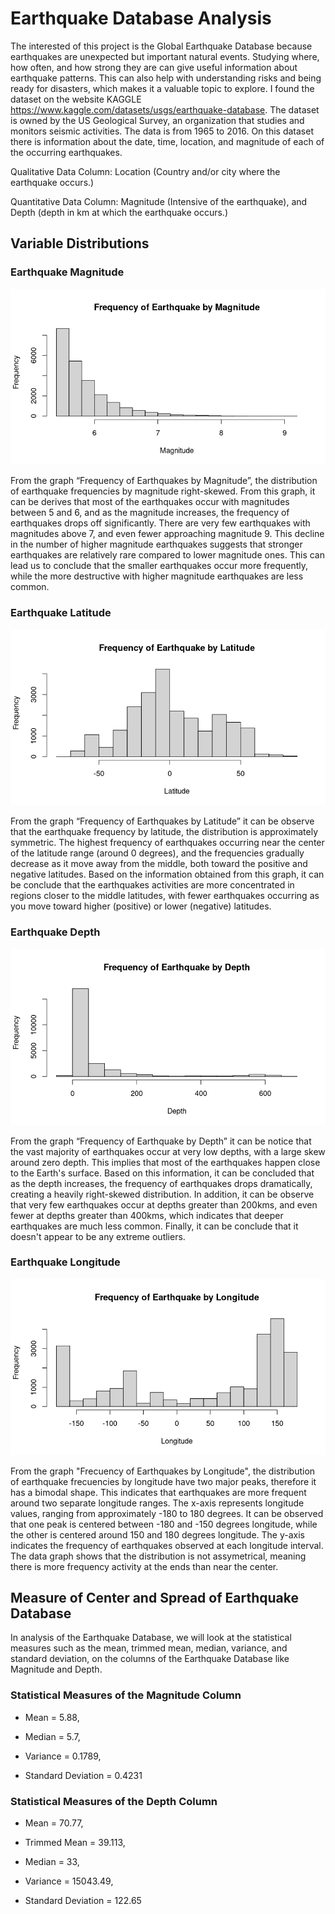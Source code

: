 # Earthquake Database Analysis 
  
The interested of this project is the Global Earthquake Database because earthquakes are unexpected but important natural events. Studying where, how often, and how strong they are can give useful information about earthquake patterns. This can also help with understanding risks and being ready for disasters, which makes it a valuable topic to explore. I found the dataset on the website KAGGLE https://www.kaggle.com/datasets/usgs/earthquake-database. The dataset is owned by the US Geological Survey, an organization that studies and monitors seismic activities. The data is from 1965 to 2016. On this dataset there is information about the date, time, location, and magnitude of each of the occurring earthquakes.

Qualitative Data Column: Location (Country and/or city where the earthquake occurs.)

Quantitative Data Column: Magnitude (Intensive of the earthquake), and Depth (depth in km at which the earthquake occurs.)

## Variable Distributions

### Earthquake Magnitude

![alt text](MagnitudeHist.png)

From the graph “Frequency of Earthquakes by Magnitude”, the distribution of earthquake frequencies by magnitude right-skewed. From this graph, it can be derives that most of the earthquakes occur with magnitudes between 5 and 6, and as the magnitude increases, the frequency of earthquakes drops off significantly. There are very few earthquakes with magnitudes above 7, and even fewer approaching magnitude 9.
This decline in the number of higher magnitude earthquakes suggests that stronger earthquakes are relatively rare compared to lower magnitude ones. This can lead us to conclude that the smaller earthquakes occur more frequently, while the more destructive with higher magnitude earthquakes are less common.

### Earthquake Latitude
![alt text](LatitudeHist.png)

From the graph “Frequency of Earthquakes by Latitude” it can be observe that the earthquake frequency by latitude, the distribution is approximately symmetric. The highest frequency of earthquakes occurring near the center of the latitude range (around 0 degrees), and the frequencies gradually decrease as it move away from the middle, both toward the positive and negative latitudes. 
Based on the information obtained from this graph, it can be conclude that the earthquakes activities are more concentrated in regions closer to the middle latitudes, with fewer earthquakes occurring as you move toward higher (positive) or lower (negative) latitudes.

### Earthquake Depth
![alt text](DepthHist.png)

From the graph “Frequency of Earthquake by Depth” it can be notice that the vast majority of earthquakes occur at very low depths, with a large skew around zero depth. This implies that most of the earthquakes happen close to the Earth's surface. Based on this information, it can be concluded that as the depth increases, the frequency of earthquakes drops dramatically, creating a heavily right-skewed distribution. In addition, it can be observe that very few earthquakes occur at depths greater than 200kms, and even fewer at depths greater than 400kms, which indicates that deeper earthquakes are much less common. Finally, it can be conclude that it doesn't appear to be any extreme outliers.

### Earthquake Longitude
![alt text](LongitudeHist.png)

From the graph "Frecuency of Earthquakes by Longitude", the distribution of earthquake frecuencies by longitude have two major peaks, therefore it has a bimodal shape. This indicates that earthquakes are more frequent around two separate longitude ranges. The x-axis represents longitude values, ranging from approximately -180 to 180 degrees. It can be observed that one peak is centered between -180 and -150 degrees longitude, while the other is centered around 150 and 180 degrees longitude. The y-axis indicates the frequency of earthquakes observed at each longitude interval. The data graph shows that the distribution is not assymetrical, meaning there is more frequency activity at the ends than near the center. 

## Measure of Center and Spread of Earthquake Database

In analysis of the Earthquake Database, we will look at the statistical measures such as the mean, trimmed mean, median, variance, and standard deviation, on the columns of the Earthquake Database like Magnitude and Depth. 

### Statistical Measures of the Magnitude Column

- Mean = 5.88,
* Median = 5.7,
+ Variance = 0.1789,
- Standard Deviation = 0.4231

### Statistical Measures of the Depth Column

- Mean = 70.77,
* Trimmed Mean = 39.113,
+ Median = 33,
- Variance = 15043.49,
* Standard Deviation = 122.65

